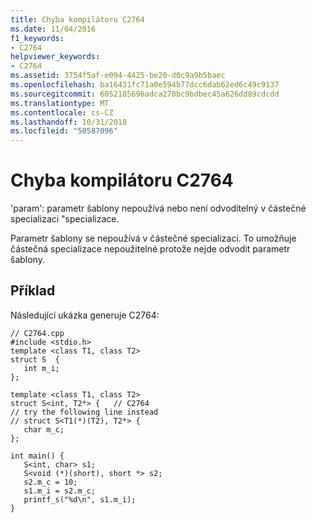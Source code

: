 ```yaml
---
title: Chyba kompilátoru C2764
ms.date: 11/04/2016
f1_keywords:
- C2764
helpviewer_keywords:
- C2764
ms.assetid: 3754f5af-e094-4425-be20-d0c9a9b5baec
ms.openlocfilehash: ba16431fc71a0e594b77dcc6dab62ed6c49c9137
ms.sourcegitcommit: 6052185696adca270bc9bdbec45a626dd89cdcdd
ms.translationtype: MT
ms.contentlocale: cs-CZ
ms.lasthandoff: 10/31/2018
ms.locfileid: "50587096"
---
```

# <a name="compiler-error-c2764"></a>Chyba kompilátoru C2764

'param': parametr šablony nepoužívá nebo není odvoditelný v částečné specializaci "specializace.

Parametr šablony se nepoužívá v částečné specializaci. To umožňuje částečná specializace nepoužitelné protože nejde odvodit parametr šablony.

## <a name="example"></a>Příklad

Následující ukázka generuje C2764:

```
// C2764.cpp
#include <stdio.h>
template <class T1, class T2>
struct S  {
   int m_i;
};

template <class T1, class T2>
struct S<int, T2*> {   // C2764
// try the following line instead
// struct S<T1(*)(T2), T2*> {
   char m_c;
};

int main() {
   S<int, char> s1;
   S<void (*)(short), short *> s2;
   s2.m_c = 10;
   s1.m_i = s2.m_c;
   printf_s("%d\n", s1.m_i);
}
```